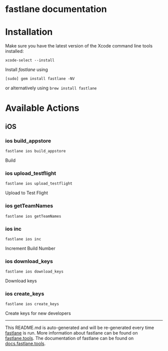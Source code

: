 fastlane documentation
================
# Installation

Make sure you have the latest version of the Xcode command line tools installed:

```
xcode-select --install
```

Install _fastlane_ using
```
[sudo] gem install fastlane -NV
```
or alternatively using `brew install fastlane`

# Available Actions
## iOS
### ios build_appstore
```
fastlane ios build_appstore
```
Build
### ios upload_testflight
```
fastlane ios upload_testflight
```
Upload to Test Flight
### ios getTeamNames
```
fastlane ios getTeamNames
```

### ios inc
```
fastlane ios inc
```
Increment Build Number
### ios download_keys
```
fastlane ios download_keys
```
Download keys
### ios create_keys
```
fastlane ios create_keys
```
Create keys for new developers

----

This README.md is auto-generated and will be re-generated every time [fastlane](https://fastlane.tools) is run.
More information about fastlane can be found on [fastlane.tools](https://fastlane.tools).
The documentation of fastlane can be found on [docs.fastlane.tools](https://docs.fastlane.tools).
